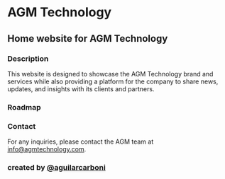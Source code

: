 # AGM Technology

## Home website for AGM Technology

### Description 

This website is designed to showcase the AGM Technology brand and services while also providing a platform for the company to share news, updates, and insights with its clients and partners.

### Roadmap

### Contact
For any inquiries, please contact the AGM team at [info@agmtechnology.com](mailto:info@agmtechnology.com).

### created by [@aguilarcarboni](https://github.com/aguilarcarboni/)